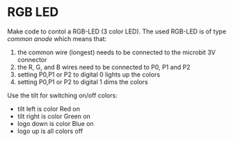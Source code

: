 # RGB LED
Make code to contol a RGB-LED (3 color LED). The used RGB-LED is of type *common anode* which means that:
1. the common wire (longest) needs to be connected to the microbit 3V connector 
2. the R, G, and B wires need to be connected to P0, P1 and P2
3. setting P0,P1 or P2 to digital 0 lights up the colors
4. setting P0,P1 or P2 to digital 1 dims the colors 

Use the tilt for switching on/off colors:
- tilt left is color Red on
- tilt right is color Green on
- logo down is color Blue on
- logo up is all colors off